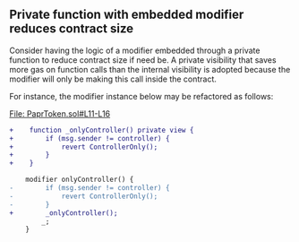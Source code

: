 ## Private function with embedded modifier reduces contract size
Consider having the logic of a modifier embedded through a private function to reduce contract size if need be. A private visibility that saves more gas on function calls than the internal visibility is adopted because the modifier will only be making this call inside the contract.

For instance, the modifier instance below may be refactored as follows:

[File: PaprToken.sol#L11-L16](https://github.com/with-backed/papr/blob/9528f2711ff0c1522076b9f93fba13f88d5bd5e6/src/PaprToken.sol#L11-L16)

```diff
+    function _onlyController() private view {
+        if (msg.sender != controller) {
+            revert ControllerOnly();
+        }
+    }

    modifier onlyController() {
-        if (msg.sender != controller) {
-            revert ControllerOnly();
-        }
+        _onlyController();
        _;
    }
```